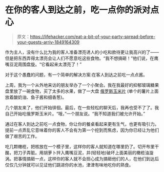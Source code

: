 # 在你的客人到达之前，吃一点你的派对点心

> 原文：<https://lifehacker.com/eat-a-bit-of-your-party-spread-before-your-guests-arriv-1849164309>

作为主人，没有什么比为我的客人准备漂亮诱人的小吃和款待更让我高兴的了——但是把东西弄得太漂亮会让人们不愿意吃这些食物。“我不想搞砸！”他们说，在鹰嘴豆泥周围盘旋。“它看起来太漂亮了！”



对于这个愚蠢的问题，有一个简单的解决方案:在客人到达之前吃一点点酱。

上周，我为一个从外地来访的朋友举办了一个小聚会。我在我最好的抑郁玻璃糖果盘里放了一碗食物，买了太多的水果，做了一大盘 [俄罗斯玉米片](https://lifehacker.com/caviar-belongs-on-potato-chips-1849073840) (单个的薯片上面放着酸奶油、鱼子酱和细香葱)。

几个朋友来了，他们开始徘徊。最后，在一些轻松的聊天后，我再也受不了了。我自己开始吃俄罗斯玉米片。“哦，”一个朋友说。“我不知道我们被允许开始。”

通过在客人到达之前吃一点食物，你让你的餐桌看起来更有生气，也更有吸引力。提前一点弄乱它意味着你的客人不会有为第一个挖到而焦虑，因为你已经让为他们做了艰苦的工作。

吃几颗橄榄，把核放在一个模子里，这样你的客人就知道在哪里扔了。切开布里干酪，把刀子弄脏。用胡萝卜拌入鹰嘴豆泥，并(轻轻地)破坏上面美丽的橄榄油漩涡。把事情搞砸一点，这样你的客人就不会担心成为搞砸他们的人，在他们到达后仅仅几分钟就可以见证他们跳进你的水池，津津有味地吃你的熟食。
